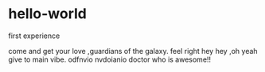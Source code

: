 # hello-world
first experience

come and get your love ,guardians of the galaxy. feel right hey hey ,oh yeah give to main vibe.
odfnvio
nvdoianio
doctor who is awesome!!
